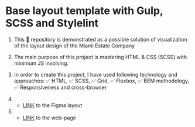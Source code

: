 # Base layout template with Gulp, SCSS and Stylelint

1. This 📁 repository is demonstrated as a possible solution of visualization of the layout design of the Miami Estate Company

2. The main purpose of this project is mastering HTML & CSS (SCSS) with minimum JS involving.

3. In order to create this project, I have used following technology and approaches:
✅ HTML,
✅ SCSS,
✅ Grid,
✅ Flexbox,
✅ BEM methodology,
✅ Responsiveness and cross-browser
4. - [LINK](https://www.figma.com/file/nHz8bflIwJaWP3P99vKTH5/miami_home_new?node-id=16033%3A3) to the Figma layout

5. - [LINK](https://VVHimiak.github.io/MIAMI/) to the web-page
